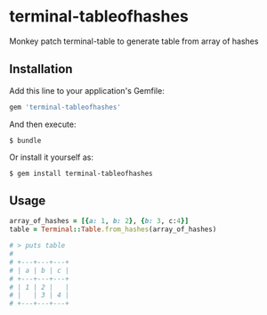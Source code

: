 # terminal-tableofhashes

Monkey patch terminal-table to generate table from array of hashes

## Installation

Add this line to your application's Gemfile:

```ruby
gem 'terminal-tableofhashes'
```

And then execute:

    $ bundle

Or install it yourself as:

    $ gem install terminal-tableofhashes

## Usage

```ruby
array_of_hashes = [{a: 1, b: 2}, {b: 3, c:4}]
table = Terminal::Table.from_hashes(array_of_hashes)

# > puts table
#
# +---+---+---+
# | a | b | c |
# +---+---+---+
# | 1 | 2 |   |
# |   | 3 | 4 |
# +---+---+---+
```

